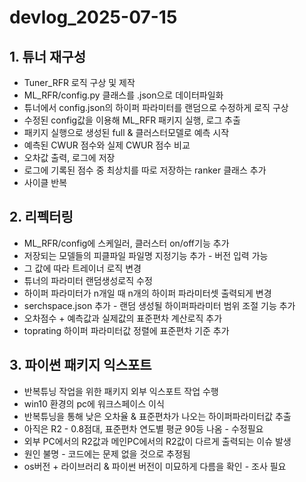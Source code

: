 # devlog_2025-07-15

## 1. 튜너 재구성

- Tuner_RFR 로직 구상 및 제작
- ML_RFR/config.py 클래스를 .json으로 데이터파일화
- 튜너에서 config.json의 하이퍼 파라미터를 랜덤으로 수정하게 로직 구상
- 수정된 config값을 이용해 ML_RFR 패키지 실행, 로그 추출
- 패키지 실행으로 생성된 full & 클러스터모델로 예측 시작
- 예측된 CWUR 점수와 실제 CWUR 점수 비교
- 오차값 출력, 로그에 저장
- 로그에 기록된 점수 중 최상치를 따로 저장하는 ranker 클래스 추가
- 사이클 반복

## 2. 리펙터링

- ML_RFR/config에 스케일러, 클러스터 on/off기능 추가
- 저장되는 모델들의 피클파일 파일명 지정기능 추가 - 버전 입력 가능
- 그 값에 따라 트레이너 로직 변경
- 튜너의 파라미터 랜덤생성로직 수정
- 하이퍼 파라미터가 n개일 때 n개의 하이퍼 파라미터셋 출력되게 변경
- serchspace.json 추가 - 랜덤 생성될 하이퍼파라미터 범위 조절 기능 추가
- 오차점수 + 예측값과 실제값의 표준편차 계산로직 추가
- toprating 하이퍼 파라미터값 정렬에 표준편차 기준 추가

## 3. 파이썬 패키지 익스포트

- 반복튜닝 작업을 위한 패키지 외부 익스포트 작업 수행
- win10 환경의 pc에 워크스페이스 이식
- 반복튜닝을 통해 낮은 오차율 & 표준편차가 나오는 하이퍼파라미터값 추출
- 아직은 R2 - 0.8점대, 표준편차 연도별 평균 90등 나옴 - 수정필요
- 외부 PC에서의 R2값과 메인PC에서의 R2값이 다르게 출력되는 이슈 발생
- 원인 불명 - 코드에는 문제 없을 것으로 추정됨
- os버전 + 라이브러리 & 파이썬 버전이 미묘하게 다름을 확인 - 조사 필요